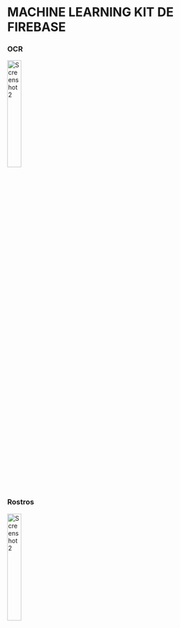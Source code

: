 <h1>MACHINE LEARNING KIT DE FIREBASE</h1>
<p align="center">
    <!-- Primera imagen al 50% -->
    <h3>OCR</h3>
    <img src="https://github.com/user-attachments/assets/13001c75-ae14-4c9b-add7-afd7a9ab3d3c" alt="Screenshot 2" width="25%">
  <h3>Rostros</h3>
    <img src="https://github.com/user-attachments/assets/534302f3-6fa9-4586-89df-7b2f3341bcd1" alt="Screenshot 2" width="25%">
    
</p>



